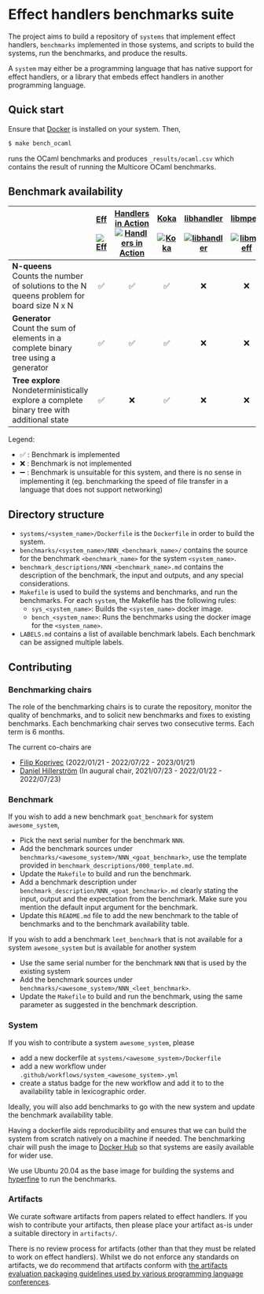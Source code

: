 # Effect handlers benchmarks suite

The project aims to build a repository of `systems` that implement
effect handlers, `benchmarks` implemented in those systems, and scripts to
build the systems, run the benchmarks, and produce the results.

A `system` may either be a programming language that has native support for
effect handlers, or a library that embeds effect handlers in another programming
language.

## Quick start

Ensure that [Docker](https://www.docker.com/) is installed on your system. Then,

```bash
$ make bench_ocaml
```

runs the OCaml benchmarks and produces `_results/ocaml.csv` which contains the
result of running the Multicore OCaml benchmarks.

## Benchmark availability

|              | [Eff](https://github.com/matijapretnar/eff)<br><br>[![Eff](https://github.com/effect-handlers/effect-handlers-bench/actions/workflows/system_eff.yml/badge.svg)](https://github.com/effect-handlers/effect-handlers-bench/actions/workflows/system_eff.yml) | [Handlers in Action](https://github.com/slindley/effect-handlers)<br>[![Handlers in Action](https://github.com/effect-handlers/effect-handlers-bench/actions/workflows/system_hia.yml/badge.svg)](https://github.com/effect-handlers/effect-handlers-bench/actions/workflows/system_hia.yml) | [Koka](https://github.com/koka-lang/koka)<br><br>[![Koka](https://github.com/effect-handlers/effect-handlers-bench/actions/workflows/system_koka.yml/badge.svg)](https://github.com/effect-handlers/effect-handlers-bench/actions/workflows/system_koka.yml) | [libhandler](https://github.com/koka-lang/libhandler)<br><br>[![libhandler](https://github.com/effect-handlers/effect-handlers-bench/actions/workflows/system_libhandler.yml/badge.svg)](https://github.com/effect-handlers/effect-handlers-bench/actions/workflows/system_libhandler.yml) | [libmpeff](https://github.com/koka-lang/libmprompt)<br><br>[![libmpeff](https://github.com/effect-handlers/effect-handlers-bench/actions/workflows/system_libmpeff.yml/badge.svg)](https://github.com/effect-handlers/effect-handlers-bench/actions/workflows/system_libmpeff.yml) | [Links](https://github.com/links-lang/links)<br><br>[![Links](https://github.com/effect-handlers/effect-handlers-bench/actions/workflows/system_links.yml/badge.svg)](https://github.com/effect-handlers/effect-handlers-bench/actions/workflows/system_links.yml) | [Multicore OCaml](https://github.com/ocaml-multicore/ocaml-multicore)<br>[![Multicore OCaml](https://github.com/effect-handlers/effect-handlers-bench/actions/workflows/system_ocaml.yml/badge.svg)](https://github.com/effect-handlers/effect-handlers-bench/actions/workflows/system_ocaml.yml) |
| :----------- | :----------------: | :----------------: | :----------------: | :----------------: | :----------------: | :----------------: | :----------------: |
| **N-queens**<br>Counts the number of solutions to the N queens problem for board size N x N     | :white_check_mark: | :white_check_mark: | :white_check_mark:                | :x: | :x: | :x:                | :white_check_mark: |
| **Generator**<br>Count the sum of elements in a complete binary tree using a generator         | :white_check_mark: | :white_check_mark: | :white_check_mark:                | :x: | :x: | :x:                | :white_check_mark: |
| **Tree explore**<br>Nondeterministically explore a complete binary tree with additional state   | :white_check_mark: | :x:                | :white_check_mark:                | :x: | :x: | :x:                | :white_check_mark:                |

Legend:

+ :white_check_mark: : Benchmark is implemented
+ :x: : Benchmark is not implemented
+ :heavy_minus_sign: : Benchmark is unsuitable for this system, and there is no sense in implementing it (eg. benchmarking the speed of file transfer in a language that does not support networking)

## Directory structure

+ `systems/<system_name>/Dockerfile` is the `Dockerfile` in order to build
  the system.
+ `benchmarks/<system_name>/NNN_<benchmark_name>/` contains the source for the
  benchmark `<benchmark_name>` for the system `<system_name>`.
+ `benchmark_descriptions/NNN_<benchmark_name>.md` contains the description of
  the benchmark, the input and outputs, and any special considerations.
+ `Makefile` is used to build the systems and benchmarks, and run the
  benchmarks. For each `system`, the Makefile has the following rules:
  - `sys_<system_name>`: Builds the `<system_name>` docker image.
  - `bench_<system_name>`: Runs the benchmarks using the docker image for the
    `<system_name>`.
+ `LABELS.md` contains a list of available benchmark labels.
  Each benchmark can be assigned multiple labels.

## Contributing

### Benchmarking chairs

The role of the benchmarking chairs is to curate the repository,
monitor the quality of benchmarks, and to solicit new benchmarks and
fixes to existing benchmarks. Each benchmarking chair serves two
consecutive terms. Each term is 6 months.

The current co-chairs are

* [Filip Koprivec](https://github.com/jO-Osko) (2022/01/21 - 2022/07/22 - 2023/01/21)
* [Daniel Hillerström](https://github.com/dhil) (In augural chair, 2021/07/23 - 2022/01/22 - 2022/07/23)

### Benchmark

If you wish to add a new benchmark `goat_benchmark` for system `awesome_system`,

+ Pick the next serial number for the benchmark `NNN`.
+ Add the benchmark sources under `benchmarks/<awesome_system>/NNN_<goat_benchmark>`, use the template provided in `benchmark_descriptions/000_template.md`.
+ Update the `Makefile` to build and run the benchmark.
+ Add a benchmark description under `benchmark_description/NNN_<goat_benchmark>.md`
  clearly stating the input, output and the expectation from the benchmark. Make sure
  you mention the default input argument for the benchmark.
+ Update this `README.md` file to add the new benchmark to the table of benchmarks and to the benchmark availability table.

If you wish to add a benchmark `leet_benchmark` that is not available for a system
`awesome_system` but is available for another system

+ Use the same serial number for the benchmark `NNN` that is used by the existing system
+ Add the benchmark sources under `benchmarks/<awesome_system>/NNN_<leet_benchmark>`.
+ Update the `Makefile` to build and run the benchmark, using the same parameter as
  suggested in the benchmark description.

### System

If you wish to contribute a system `awesome_system`, please

+ add a new dockerfile at `systems/<awesome_system>/Dockerfile`
+ add a new workflow under `.github/workflows/system_<awesome_system>.yml`
+ create a status badge for the new workflow and add it to to the availability table in
  lexicographic order.

Ideally, you will also add benchmarks to go with the new system and update the benchmark availability table.

Having a dockerfile aids reproducibility and ensures that we can build the system from
scratch natively on a machine if needed. The benchmarking chair will push the image
to [Docker Hub](https://hub.docker.com/repository/docker/effecthandlers/effect-handlers) so
that systems are easily available for wider use.

We use Ubuntu 20.04 as the base image for building the systems and
[hyperfine](https://github.com/sharkdp/hyperfine) to run the benchmarks.

### Artifacts

We curate software artifacts from papers related to effect
handlers. If you wish to contribute your artifacts, then please place
your artifact as-is under a suitable directory in `artifacts/`.

There is no review process for artifacts (other than that they must be
related to work on effect handlers). Whilst we do not enforce any
standards on artifacts, we do recommend that artifacts conform with
[the artifacts evaluation packaging guidelines used by various
programming language
conferences](https://artifact-eval.org/guidelines.html).


